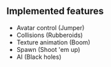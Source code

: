 ## Implemented features

- Avatar control (Jumper)
- Collisions (Rubberoids)
- Texture animation (Boom)
- Spawn (Shoot 'em up)
- AI (Black holes)